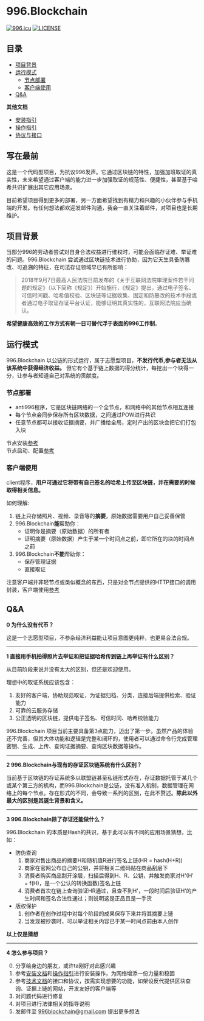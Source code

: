 # 996.Blockchain

[![996.icu](https://img.shields.io/badge/link-996.icu-red.svg)](https://996.icu)   [![LICENSE](https://img.shields.io/badge/license-Anti%20996-blue.svg)](https://github.com/996icu/996.ICU/blob/master/LICENSE)

## 目录

* [项目背景](#项目背景)
* [运行模式](#运行模式)  
    * [节点部署](#节点部署)  
    * [客户端使用](#客户端使用)  
* [Q&A](#qa)

**其他文档**
* [安装指引](doc/install.md)  
* [操作指引](doc/instructions.md)
* [协议与接口](doc/technical.md)

## 写在最前

这是一个代码型项目，为抗议996发声。它通过区块链的特性，加强加班取证的真实性，未来希望通过客户端的能力进一步加强取证的规范性、便捷性，甚至基于哈希共识扩展出其它应用场景。

目前希望项目得到更多的部署，另一方面希望找到有精力和兴趣的小伙伴参与手机端的开发。有任何想法都欢迎发邮件沟通，我会一直关注着邮件，对项目也是长期维护。

## 项目背景

当部分996的劳动者尝试对自身合法权益进行维权时，可能会面临存证难、举证难的问题。996.Blockchain 尝试通过区块链技术进行协助，因为它天生具备防篡改、可追溯的特征，在司法存证领域早已有所影响：

> 2018年9月7日最高人民法院日前发布的《关于互联网法院审理案件若干问题的规定》（以下简称《规定》）开始施行，《规定》提出，通过电子签名、可信时间戳、哈希值校验、区块链等证据收集、固定和防篡改的技术手段或者通过电子取证存证平台认证，能够证明其真实性的，互联网法院应当确认。

**希望健康高效的工作方式有朝一日可替代浮于表面的996工作制**。

## 运行模式

996.Blockchain 以公链的形式运行，属于志愿型项目，**不发行代币,参与者无法从该系统中获得经济收益。** 但它有个基于链上数据的得分统计，每挖出一个块得一分，让参与者知道自己对系统的贡献度。  

### 节点部署
    
* anti996程序，它是区块链网络的一个全节点，和网络中的其他节点相互连接
* 每个节点会同步保存所有区块数据，之间通过POW进行共识
* 任意节点都可以接收证据摘要，并广播给全局，定时产出的区块会把它们打包入块

节点安装[参考](doc/install.md)  
节点启动、配置[参考](doc/instructions.md#示例一-运行anti996接入主网)  

### 客户端使用

client程序，**用户可通过它将带有自己签名的哈希上传至区块链，并在需要的时候取得相关信息。**

如何理解:  
1. 链上只存储照片、视频、录音等的**摘要**，原始数据需要用户自己妥善保管  
2. 996.Blockchain**能**帮助你：
    * 证明你是摘要（原始数据）的所有者
    * 证明摘要（原始数据）产生于某一个时间点之前，即它所在的块的时间点之前
3. 996.Blockchain**不能**帮助你：
    * 保存管理证据
    * 直接取证

注意客户端并非轻节点或类似概念的东西，只是对全节点提供的HTTP接口的调用封装，客户端使用[参考](doc/instructions.md#示例二-上传证据到网络中)

## Q&A

**0 为什么没有代币？**

这是一个志愿型项目，不参杂经济利益能让项目意图更纯粹，也更易合法合规。

----

**1 直接用手机拍得照片去举证和把证据哈希传到链上再举证有什么区别？**   

从目前阶段来说并没有太大的区别，但还是欢迎使用。

理想中的取证系统应该包含：
1. 友好的客户端，协助规范取证，为证据归档、分类，连接后端提供检索、验证能力
2. 可靠的云服务存储
3. 公正透明的区块链，提供电子签名、可信时间、哈希校验能力

996.Blockchain 项目当前主要具备第3点能力，迈出了第一步。虽然产品的体验还不完善，但其大体功能和逻辑是完整和闭环的，使用者可以通过命令行完成管理密钥、生成、上传、查询证据摘要、查询区块数据等操作。

----

**2 996.Blockchain与现有的存证区块链系统有什么区别？**

当前基于区块链的存证系统多以联盟链甚至私链形式存在，存证数据托管于某几个或某个第三方的机构，而996.Blockchain是公链，没有准入机制，数据管理在网络上的每个节点。存在形式的不同，会导致一系列的区别，在此不赘述。**除此以外最大的区别是其诞生背景和含义。**

----

**3 996.Blockchain除了存证还能做什么？**

996.Blockchain 的本质是Hash的共识，基于此可以有不同的应用场景猜想，比如：

* 防伪查询  
    1. 商家对售出商品的摘要H和随机值R进行签名上链(HR = hash(H+R))
    2. 商家在官网公布自己的公钥，并将相关二维码贴在商品刮层下
    3. 消费者购买商品刮开涂层，扫描后得到H、R、公钥，并触发商家对H'(H' = f(H)，是一个公认的转换函数)签名上链
    4. 消费者首次在链上查询验证HR通过，且查不到H'，一段时间后验证H’的产生时间和签名合法性通过；则说明这是正品且是一手货
* 版权保护
    1. 创作者在创作过程中对每个阶段的成果保存下来并将其摘要上链
    2. 当发现被抄袭时，可以举证相关内容已于某一时间点前由本人创作

**以上仅是猜想**

----

**4 怎么参与项目？**

0. 分享给身边的朋友，或许ta刚好对此感兴趣
1. 参考[安装文档](doc/install.md)和[操作指引](doc/instructions.md)进行安装操作，为网络增添一份力量和稳固
2. 参考[技术文档](doc/technical.md)的接口和协议，按需实现想要的功能，如架设反代提供区块查询、证据上链的网站，开发友好的客户端等
3. 对问题代码进行修复
4. 对项目进行法律相关的指导说明
5. 发邮件至 996blockchain@gmail.com 提出更多想法

